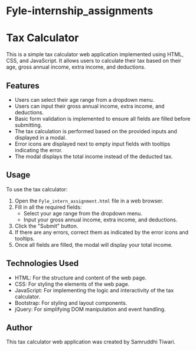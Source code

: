 # Fyle-internship_assignments
# Tax Calculator

This is a simple tax calculator web application implemented using HTML, CSS, and JavaScript. It allows users to calculate their tax based on their age, gross annual income, extra income, and deductions.

## Features

- Users can select their age range from a dropdown menu.
- Users can input their gross annual income, extra income, and deductions.
- Basic form validation is implemented to ensure all fields are filled before submitting.
- The tax calculation is performed based on the provided inputs and displayed in a modal.
- Error icons are displayed next to empty input fields with tooltips indicating the error.
- The modal displays the total income instead of the deducted tax.

## Usage

To use the tax calculator:

1. Open the `Fyle_intern_assignment.html` file in a web browser.
2. Fill in all the required fields:
   - Select your age range from the dropdown menu.
   - Input your gross annual income, extra income, and deductions.
3. Click the "Submit" button.
4. If there are any errors, correct them as indicated by the error icons and tooltips.
5. Once all fields are filled, the modal will display your total income.

## Technologies Used

- HTML: For the structure and content of the web page.
- CSS: For styling the elements of the web page.
- JavaScript: For implementing the logic and interactivity of the tax calculator.
- Bootstrap: For styling and layout components.
- jQuery: For simplifying DOM manipulation and event handling.

## Author

This tax calculator web application was created by Samruddhi Tiwari.



